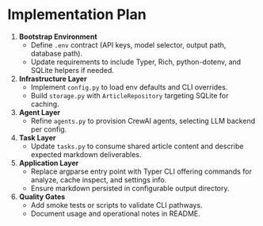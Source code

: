 # Implementation Plan

1. **Bootstrap Environment**
   - Define `.env` contract (API keys, model selector, output path, database path).
   - Update requirements to include Typer, Rich, python-dotenv, and SQLite helpers if needed.
2. **Infrastructure Layer**
   - Implement `config.py` to load env defaults and CLI overrides.
   - Build `storage.py` with `ArticleRepository` targeting SQLite for caching.
3. **Agent Layer**
   - Refine `agents.py` to provision CrewAI agents, selecting LLM backend per config.
4. **Task Layer**
   - Update `tasks.py` to consume shared article content and describe expected markdown deliverables.
5. **Application Layer**
   - Replace argparse entry point with Typer CLI offering commands for analyze, cache inspect, and settings info.
   - Ensure markdown persisted in configurable output directory.
6. **Quality Gates**
   - Add smoke tests or scripts to validate CLI pathways.
   - Document usage and operational notes in README.
